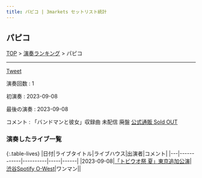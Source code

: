 ```yaml
---
title: パピコ | 3markets セットリスト統計
---
```

## パピコ


[TOP](/setlist/) > [演奏ランキング](songs.html) > パピコ

___

<a href="https://twitter.com/share?ref_src=twsrc%5Etfw" data-text="3markets[ ]セットリスト > パピコ" class="twitter-share-button" data-via="3markets" data-hashtags="3markets" data-related="3markets" data-show-count="false">Tweet</a>

演奏回数
: 1

初演奏
: 2023-09-08

最後の演奏
: 2023-09-08


コメント
: 「バンドマンと彼女」収録曲 未配信 廃盤 [公式通販 Sold OUT](https://3markets.stores.jp/items/59ba615a428f2d5ee900050f)








### 演奏したライブ一覧

{:.table-lives}
|日付|ライブタイトル|ライブハウス|出演者|コメント|
|---|------------|----------|-----|------|
|<span class="nowrap">2023-09-08</span>|[「トビウオ祭 夏」東京追加公演](live079.html)|[渋谷Spotify O-West](livehouse009.html)|ワンマン||



<script async src="https://platform.twitter.com/widgets.js" charset="utf-8"></script>